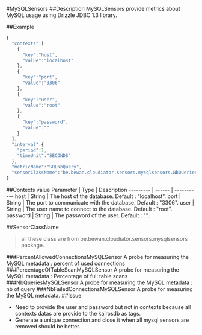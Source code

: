 #MySQLSensors
##Description
MySQLSensors provide metrics about MySQL usage using Drizzle JDBC 1.3 library.

##Example
```javascript
{  
  "contexts":[  
    {  
      "key":"host",
      "value":"localhost"
    },
    {  
      "key":"port",
      "value":"3306"
    },
    {  
      "key":"user",
      "value":"root"
    },
    {  
      "key":"password",
      "value":""
    }
  ],
  "interval":{  
    "period":1,
    "timeUnit":"SECONDS"
  },
  "metricName":"SQLNbQuery",
  "sensorClassName":"be.bewan.cloudiator.sensors.mysqlsensors.NbQueriesMySQLSensor"
}
```

##Contexts value
Parameter | Type   | Description
--------- | ------ | -----------
host 	  | String | The host of the database. Default : "localhost".
port 	  | String | The port to communicate with the database. Default : "3306".
user 	  | String | The user name to connect to the database. Default : "root".
password  | String | The password of the user. Default : "".

##SensorClassName 
>all these class are from be.bewan.cloudiator.sensors.mysqlsensors package.

###PercentAllowedConnectionsMySQLSensor
A probe for measuring the MySQL metadata : percent of used connections
###PercentageOfTableScanMySQLSensor
A probe for measuring the MySQL metadata : Percentage of full table scans
###NbQueriesMySQLSensor
A probe for measuring the MySQL metadata : nb of query
###NbFailedConnectionsMySQLSensor
A probe for measuring the MySQL metadata.
##Issue
- Need to provide the user and password but not in contexts because all contexts datas are provide to the kairosdb as tags.
- Generate a unique connection and close it when all mysql sensors are removed should be better.